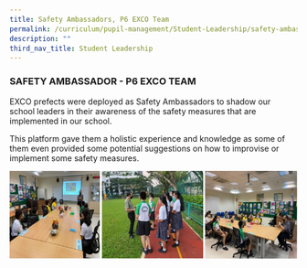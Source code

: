 ```yaml
---
title: Safety Ambassadors, P6 EXCO Team
permalink: /curriculum/pupil-management/Student-Leadership/safety-ambassadors-p6-exco
description: ""
third_nav_title: Student Leadership
---
```

### SAFETY AMBASSADOR - P6 EXCO TEAM

EXCO prefects were deployed as Safety Ambassadors to shadow our school leaders in their awareness of the safety measures that are implemented in our school. 

This platform gave them a holistic experience and knowledge as some of them even provided some potential suggestions on how to improvise or implement some safety measures.  

  
![safety amba.jpg](/images/safety%20amba.jpg)